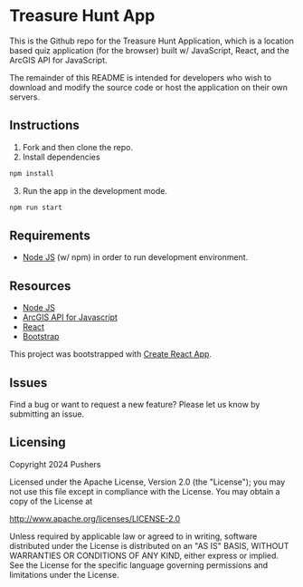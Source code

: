 # Treasure Hunt App

This is the Github repo for the Treasure Hunt Application, which is a location based quiz application (for the browser) built w/ JavaScript, React, and the ArcGIS API for JavaScript.


The remainder of this README is intended for developers who wish to download and modify the source code or host the application on their own servers.

## Instructions

1. Fork and then clone the repo. 
2. Install dependencies

```bash
npm install
```

3. Run the app in the development mode.

```bash
npm run start
```

## Requirements

* [Node JS](https://nodejs.org/) (w/ npm) in order to run development environment.

## Resources

* [Node JS](https://nodejs.org/)
* [ArcGIS API for Javascript](https://developers.arcgis.com/javascript/)
* [React](https://reactjs.org/)
* [Bootstrap](https://getbootstrap.com/)

This project was bootstrapped with [Create React App](https://github.com/facebook/create-react-app).

## Issues

Find a bug or want to request a new feature?  Please let us know by submitting an issue.


## Licensing

Copyright 2024 Pushers

Licensed under the Apache License, Version 2.0 (the "License");
you may not use this file except in compliance with the License.
You may obtain a copy of the License at

   http://www.apache.org/licenses/LICENSE-2.0

Unless required by applicable law or agreed to in writing, software
distributed under the License is distributed on an "AS IS" BASIS,
WITHOUT WARRANTIES OR CONDITIONS OF ANY KIND, either express or implied.
See the License for the specific language governing permissions and
limitations under the License.


